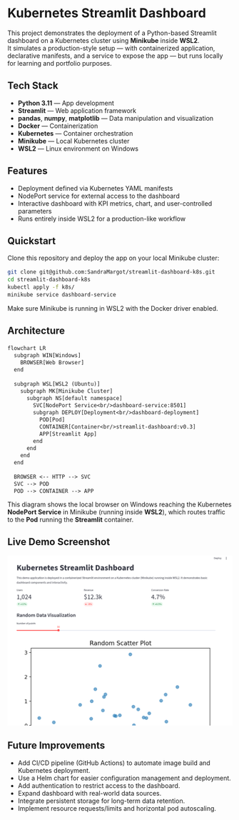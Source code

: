 # Kubernetes Streamlit Dashboard

This project demonstrates the deployment of a Python-based Streamlit dashboard on a Kubernetes cluster using **Minikube** inside **WSL2**.  
It simulates a production-style setup — with containerized application, declarative manifests, and a service to expose the app — but runs locally for learning and portfolio purposes.

## Tech Stack
- **Python 3.11** — App development
- **Streamlit** — Web application framework
- **pandas**, **numpy**, **matplotlib** — Data manipulation and visualization
- **Docker** — Containerization
- **Kubernetes** — Container orchestration
- **Minikube** — Local Kubernetes cluster
- **WSL2** — Linux environment on Windows

## Features
- Deployment defined via Kubernetes YAML manifests
- NodePort service for external access to the dashboard
- Interactive dashboard with KPI metrics, chart, and user-controlled parameters
- Runs entirely inside WSL2 for a production-like workflow

## Quickstart
Clone this repository and deploy the app on your local Minikube cluster:

```bash
git clone git@github.com:SandraMargot/streamlit-dashboard-k8s.git
cd streamlit-dashboard-k8s
kubectl apply -f k8s/
minikube service dashboard-service
```

Make sure Minikube is running in WSL2 with the Docker driver enabled.

## Architecture

```mermaid
flowchart LR
  subgraph WIN[Windows]
    BROWSER[Web Browser]
  end

  subgraph WSL[WSL2 (Ubuntu)]
    subgraph MK[Minikube Cluster]
      subgraph NS[default namespace]
        SVC[NodePort Service<br/>dashboard-service:8501]
        subgraph DEPLOY[Deployment<br/>dashboard-deployment]
          POD[Pod]
          CONTAINER[Container<br/>streamlit-dashboard:v0.3]
          APP[Streamlit App]
        end
      end
    end
  end

  BROWSER <-- HTTP --> SVC
  SVC --> POD
  POD --> CONTAINER --> APP
```

This diagram shows the local browser on Windows reaching the Kubernetes **NodePort Service** in Minikube (running inside **WSL2**), which routes traffic to the **Pod** running the **Streamlit** container.

## Live Demo Screenshot

![Dashboard Screenshot](screenshot.png)

## Future Improvements
- Add CI/CD pipeline (GitHub Actions) to automate image build and Kubernetes deployment.
- Use a Helm chart for easier configuration management and deployment.
- Add authentication to restrict access to the dashboard.
- Expand dashboard with real-world data sources.
- Integrate persistent storage for long-term data retention.
- Implement resource requests/limits and horizontal pod autoscaling.
